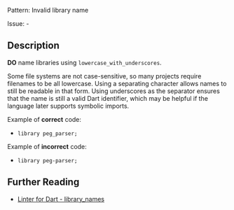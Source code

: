 Pattern: Invalid library name

Issue: -

## Description

**DO** name libraries using `lowercase_with_underscores`.

Some file systems are not case-sensitive, so many projects require filenames to
be all lowercase. Using a separating character allows names to still be readable
in that form. Using underscores as the separator ensures that the name is still
a valid Dart identifier, which may be helpful if the language later supports
symbolic imports.

Example of **correct** code:

* `library peg_parser;`

Example of **incorrect** code:

* `library peg-parser;`

## Further Reading

* [Linter for Dart - library_names](https://dart.dev/tools/linter-rules/library_names)
